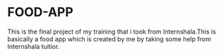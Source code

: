# FOOD-APP
This is the final project of my training that i took from Internshala.This is basically a food app which is created by me by  taking some help from Internshala tuitior.
